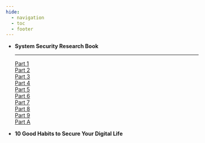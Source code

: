 ```yaml
---
hide:
  - navigation
  - toc
  - footer
---
```


<style>
  /* Hide this page's first H1 */
  .md-typeset h1:first-of-type { display: none !important; }
  /* Optional: hide the floating action buttons next to the H1 */
  .md-content__button { display: none !important; }
</style>

<div class="grid cards" markdown>

-   __System Security Research Book__

    ---

    [Part 1](posts/team/p1-why-system-security.md)  
    [Part 2](posts/team/p2-Research-Philosophy.md)  
    [Part 3](posts/team/p3-literature-review.md)  
    [Part 4](posts/team/p4-knowledge-for-research.md)  
    [Part 5](posts/team/p5-Summary-Research-SE.md)  
    [Part 6](posts/team/p6-research-presentation.md)  
    [Part 7](posts/team/p7-technology-transfer.md)  
    [Part 8](posts/team/p8-dont-waste-time.md)  
    [Part 9](posts/team/p9-research-groups.md)  
    [Part A](posts/team/p10-properity-of-crisis.md)

-   __10 Good Habits to Secure Your Digital Life__ 

</div>
